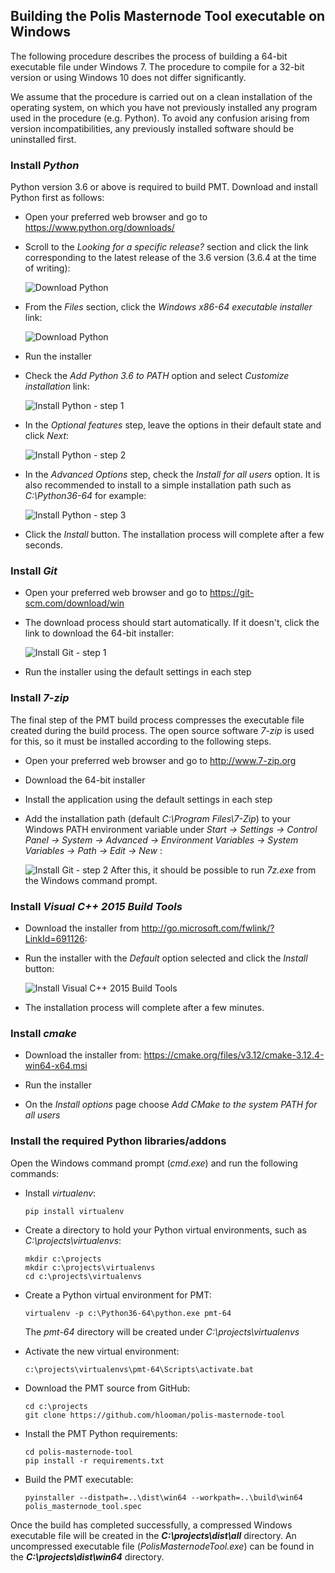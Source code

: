 ## Building the Polis Masternode Tool executable on Windows
The following procedure describes the process of building a 64-bit executable file under Windows 7. The procedure to compile for a 32-bit version or using Windows 10 does not differ significantly.

We assume that the procedure is carried out on a clean installation of the operating system, on which you have not previously installed any program used in the procedure (e.g. Python). To avoid any confusion arising from version incompatibilities, any previously installed software should be uninstalled first.

### Install *Python*
Python version 3.6 or above is required to build PMT. Download and install Python first as follows:
* Open your preferred web browser and go to https://www.python.org/downloads/

* Scroll to the *Looking for a specific release?* section and click the link corresponding to the latest release of the 3.6 version (3.6.4 at the time of writing):

  ![Download Python](img/build-pmt/bwin-install-python-1.jpg)

* From the _Files_ section, click the _Windows x86-64 executable installer_ link:

  ![Download Python](img/build-pmt/bwin-install-python-2.jpg)

* Run the installer

* Check the *Add Python 3.6 to PATH* option and select *Customize installation* link:

  ![Install Python - step 1](img/build-pmt/bwin-install-python-3.jpg)

* In the *Optional features* step, leave the options in their default state and click *Next*:

  ![Install Python - step 2](img/build-pmt/bwin-install-python-4.jpg)

* In the *Advanced Options* step, check the *Install for all users* option. It is also recommended to install to a simple installation path such as *C:\Python36-64* for example:

  ![Install Python - step 3](img/build-pmt/bwin-install-python-5.jpg)

* Click the *Install* button. The installation process will complete after a few seconds.

### Install *Git*

* Open your preferred web browser and go to https://git-scm.com/download/win

* The download process should start automatically. If it doesn't, click the link to download the 64-bit installer:

  ![Install Git - step 1](img/build-pmt/bwin-install-git-1.jpg)

* Run the installer using the default settings in each step

### Install *7-zip*

The final step of the PMT build process compresses the executable file created during the build process. The open source software *7-zip* is used for this, so it must be installed according to the following steps.

* Open your preferred web browser and go to http://www.7-zip.org

* Download the 64-bit installer

* Install the application using the default settings in each step

* Add the installation path (default *C:\Program Files\7-Zip*) to your Windows PATH environment variable under *Start -> Settings -> Control Panel -> System -> Advanced -> Environment Variables -> System Variables -> Path -> Edit -> New* :  

  ![Install Git - step 2](img/build-pmt/bwin-7-zip-path.jpg)
  After this, it should be possible to run *7z.exe* from the Windows command prompt.


### Install *Visual C++ 2015 Build Tools*

* Download the installer from http://go.microsoft.com/fwlink/?LinkId=691126:


* Run the installer with the *Default* option selected and click the *Install* button:

  ![Install Visual C++ 2015 Build  Tools](img/build-pmt/bwin-install-vstools-2.jpg)

* The installation process will complete after a few minutes.

### Install *cmake*

* Download the installer from: https://cmake.org/files/v3.12/cmake-3.12.4-win64-x64.msi

* Run the installer

* On the *Install options* page choose *Add CMake to the system PATH for all users*


### Install the required Python libraries/addons

Open the Windows command prompt (*cmd.exe*)  and run the following commands:

* Install *virtualenv*:
  ```
  pip install virtualenv
  ```

* Create a directory to hold your Python virtual environments, such as *C:\projects\virtualenvs*:
  ```
  mkdir c:\projects
  mkdir c:\projects\virtualenvs
  cd c:\projects\virtualenvs
  ```

* Create a Python virtual environment for PMT:

  ```
  virtualenv -p c:\Python36-64\python.exe pmt-64
  ```

  The *pmt-64* directory will be created under *C:\projects\virtualenvs*

* Activate the new virtual environment:

  ```
  c:\projects\virtualenvs\pmt-64\Scripts\activate.bat
  ```

* Download the PMT source from GitHub:

  ```
  cd c:\projects
  git clone https://github.com/hlooman/polis-masternode-tool
  ```

* Install the PMT Python requirements:

  ```
  cd polis-masternode-tool
  pip install -r requirements.txt
  ```

* Build the PMT executable:

  ```
  pyinstaller --distpath=..\dist\win64 --workpath=..\build\win64 polis_masternode_tool.spec
  ```


Once the build has completed successfully, a compressed Windows executable file will be created in the ***C:\projects\dist\all*** directory. An uncompressed executable file (*PolisMasternodeTool.exe*) can be found in the ***C:\projects\dist\win64*** directory.
